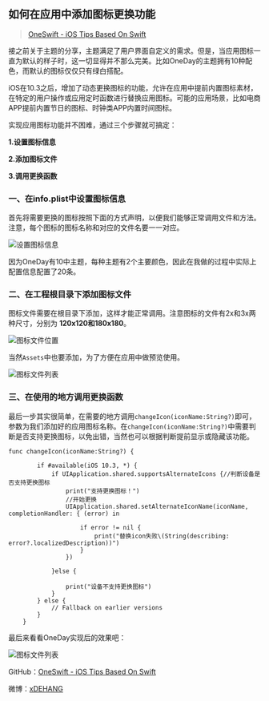 ## 如何在应用中添加图标更换功能

> [OneSwift - iOS Tips Based On Swift](https://bjdehang.github.io/OneSwift)

接之前关于主题的分享，主题满足了用户界面自定义的需求。但是，当应用图标一直为默认的样子时，这一切显得并不那么完美。比如OneDay的主题拥有10种配色，而默认的图标仅仅只有绿白搭配。


iOS在10.3之后，增加了动态更换图标的功能，允许在应用中提前内置图标素材，在特定的用户操作或应用定时函数进行替换应用图标。可能的应用场景，比如电商APP提前内置节日的图标、时钟类APP内置时间图标。

实现应用图标功能并不困难，通过三个步骤就可搞定：

**1.设置图标信息**

**2.添加图标文件**

**3.调用更换函数**


### 一、在info.plist中设置图标信息

首先将需要更换的图标按照下面的方式声明，以便我们能够正常调用文件和方法。注意，每个图标的图标名称和对应的文件名要一一对应。

![设置图标信息](https://bjdehang.github.io/OneSwift/img/05/设置图标信息.png)

因为OneDay有10中主题，每种主题有2个主要颜色，因此在我做的过程中实际上配置信息配置了20条。


### 二、在工程根目录下添加图标文件

图标文件需要在根目录下添加，这样才能正常调用。注意图标的文件有2x和3x两种尺寸，分别为 **120x120和180x180**。

![图标文件位置](https://bjdehang.github.io/OneSwift/img/05/图标文件位置.png)

当然`Assets`中也要添加，为了方便在应用中做预览使用。

![图标文件列表](https://bjdehang.github.io/OneSwift/img/05/图标文件列表.png)

### 三、在使用的地方调用更换函数

最后一步其实很简单，在需要的地方调用`changeIcon(iconName:String?)`即可，参数为我们添加好的应用图标名称。在`changeIcon(iconName:String?)`中需要判断是否支持更换图标，以免出错，当然也可以根据判断提前显示或隐藏该功能。

```
func changeIcon(iconName:String?) {

        if #available(iOS 10.3, *) {
            if UIApplication.shared.supportsAlternateIcons {//判断设备是否支持更换图标
                print("支持更换图标！")
                //开始更换
                UIApplication.shared.setAlternateIconName(iconName, completionHandler: { (error) in

                    if error != nil {
                        print("替换icon失败\(String(describing: error?.localizedDescription))")
                    }
                })

            }else {

                print("设备不支持更换图标")
            }
        } else {
            // Fallback on earlier versions
        }
    }

```

最后来看看OneDay实现后的效果吧：

![图标文件列表](https://bjdehang.github.io/OneSwift/img/05/图标更换演示.gif)


GitHub：[OneSwift - iOS Tips Based On Swift](https://bjdehang.github.io/OneSwift)

微博：[xDEHANG](https://weibo.com/bujidehang)
